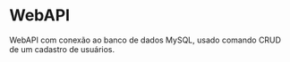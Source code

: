 # WebAPI
WebAPI com conexão ao banco de dados MySQL, usado comando CRUD de um cadastro de usuários.
